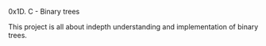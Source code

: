 0x1D. C - Binary trees

This project is all about indepth understanding and implementation of binary trees.
